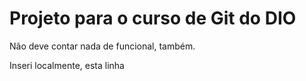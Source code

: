 # Projeto para o curso de Git do DIO

Não deve contar nada de funcional, também.

Inseri localmente, esta linha

